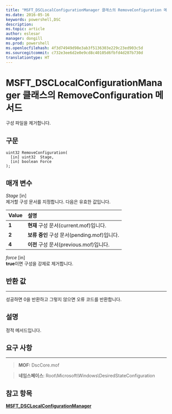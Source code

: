 ```yaml
---
title: "MSFT_DSCLocalConfigurationManager 클래스의 RemoveConfiguration 메서드"
ms.date: 2016-05-16
keywords: powershell,DSC
description: 
ms.topic: article
author: eslesar
manager: dongill
ms.prod: powershell
ms.openlocfilehash: 4f3d74949d98e3ab3f5136303e229c23ed903c5d
ms.sourcegitcommit: c732e3ee6d2e0e9cd8c40105d6fbfd4d207b730d
translationtype: HT
---
```

# <a name="removeconfiguration-method-of-the-msftdsclocalconfigurationmanager-class"></a>MSFT_DSCLocalConfigurationManager 클래스의 RemoveConfiguration 메서드

구성 파일을 제거합니다.

<a name="syntax"></a>구문
------

```mof
uint32 RemoveConfiguration(
  [in] uint32  Stage,
  [in] boolean Force
);
```

<a name="parameters"></a>매개 변수
----------

*Stage* \[in\]  
제거할 구성 문서를 지정합니다. 다음은 유효한 값입니다.

|Value |설명 |
|:--- |:---|
|**1** | **현재** 구성 문서(current.mof)입니다. |
|**2** | **보류 중인** 구성 문서(pending.mof)입니다.  |
|**4** | **이전** 구성 문서(previous.mof)입니다. |

*force* \[in\]  
**true**이면 구성을 강제로 제거합니다.

## <a name="return-value"></a>반환 값
------------

성공하면 0을 반환하고 그렇지 않으면 오류 코드를 반환합니다.

## <a name="remarks"></a>설명

정적 메서드입니다.

## <a name="requirements"></a>요구 사항
------------
>**MOF:** DscCore.mof

>**네임스페이스**: Root\Microsoft\Windows\DesiredStateConfiguration


## <a name="see-also"></a>참고 항목


[**MSFT_DSCLocalConfigurationManager**](msft-dsclocalconfigurationmanager.md)


 

 



